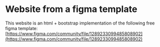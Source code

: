 # Website from a figma template
This website is an html + bootstrap implementation of the following free figma template: [https://www.figma.com/community/file/1289233099485808902](https://www.figma.com/community/file/1289233099485808902)